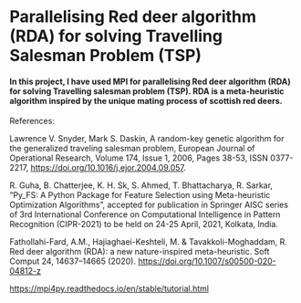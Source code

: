 # Parallelising Red deer algorithm (RDA) for solving Travelling Salesman Problem (TSP)

#### In this project, I have used MPI for parallelising Red deer algorithm (RDA) for solving Travelling salesman problem (TSP). RDA is a meta-heuristic algorithm inspired by the unique mating process of scottish red deers.


References:

Lawrence V. Snyder, Mark S. Daskin, A random-key genetic algorithm for the generalized traveling salesman problem,
European Journal of Operational Research, Volume 174, Issue 1, 2006, Pages 38-53, ISSN 0377-2217, https://doi.org/10.1016/j.ejor.2004.09.057.

R. Guha, B. Chatterjee, K. H. Sk, S. Ahmed, T. Bhattacharya, R. Sarkar, “Py_FS: A Python Package for Feature Selection using Meta-heuristic Optimization Algorithms”, accepted for publication in Springer AISC series of 3rd International Conference on Computational Intelligence in Pattern Recognition (CIPR-2021) to be held on 24-25 April, 2021, Kolkata, India.

Fathollahi-Fard, A.M., Hajiaghaei-Keshteli, M. & Tavakkoli-Moghaddam, R. Red deer algorithm (RDA): a new nature-inspired meta-heuristic. Soft Comput 24, 14637–14665 (2020). https://doi.org/10.1007/s00500-020-04812-z

https://mpi4py.readthedocs.io/en/stable/tutorial.html
